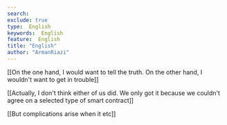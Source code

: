 ```yaml
---
search:
exclude: true
type:  English
keywords:  English
feature:  English
title: "English"
author: "ArmanRiazi"
---
```


[[On the one hand, I would want to tell the truth. On the other hand, I wouldn't want to get in trouble]] 


[[Actually, I don't think either of us did. We only got it because we couldn't agree on a selected type of smart contract]]

[[But complications arise when it etc]]


